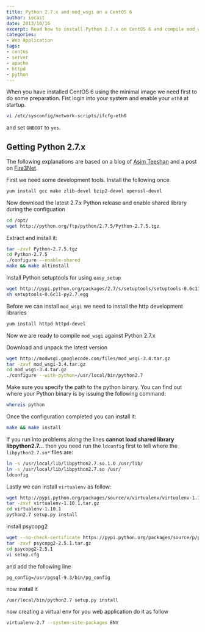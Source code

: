 ```yaml
---
title: Python 2.7.x and mod_wsgi on a CentOS 6
author: iocast
date: 2013/10/16
excerpt: Read how to install Python 2.7.x on CentOS 6 and compile mod_wsgi against Python 2.7.x.
categories:
- Web Application
tags:
- centos
- server
- apache
- httpd
- python
---
```



When you have installed CentOS 6 using the minimal image we need first to do some preparation. Fist login into your system and enable your `eth0` at startup.

```bash
vi /etc/sysconfig/network-scripts/ifcfg-eth0
```

and set `ONBOOT` to `yes`.

## Getting Python 2.7.x

The following explanations are based on a blog of [Asim Teeshan][asim] and a post on [Fire3Net][fir3net].

First we need some development tools. Install the following once

```bash
yum install gcc make zlib-devel bzip2-devel openssl-devel
```

Now download the latest 2.7.x Python release and enable shared library during the configuation

```bash
cd /opt/
wget http://python.org/ftp/python/2.7.5/Python-2.7.5.tgz
```

Extract and install it:

```bash
tar -zxvf Python-2.7.5.tgz
cd Python-2.7.5
./configure --enable-shared
make && make altinstall
```


Install Python setuptools for using `easy_setup`

```bash
wget http://pypi.python.org/packages/2.7/s/setuptools/setuptools-0.6c11-py2.7.egg
sh setuptools-0.6c11-py2.7.egg
```


Before we can install `mod_wsgi` we need to install the http development libraries

```bash
yum install httpd httpd-devel
```

Now we are ready to compile `mod_wsgi` against Python 2.7.x

Download and unpack the latest version

```bash
wget http://modwsgi.googlecode.com/files/mod_wsgi-3.4.tar.gz
tar -zxvf mod_wsgi-3.4.tar.gz
cd mod_wsgi-3.4.tar.gz
./configure --with-python=/usr/local/bin/python2.7
```

Make sure you specify the path to the python binary. You can find out where your Python binary is by issuing the following command:

```bash
whereis python
```

Once the configuration completed you can install it:

```bash
make && make install
```

If you run into problems along the lines **cannot load shared library libpython2.7...** then you need run the `ldconfig` first to tell where the `libpython2.7.so*` files are:

```bash
ln -s /usr/local/lib/libpython2.7.so.1.0 /usr/lib/
ln -s /usr/local/lib/libpython2.7.so /usr/
ldconfig
```

Lastly we can install `virtualenv` as follow:

```bash
wget http://pypi.python.org/packages/source/v/virtualenv/virtualenv-1.10.1.tar.gz
tar -zxvf virtualenv-1.10.1.tar.gz
cd virtualenv-1.10.1
python2.7 setup.py install
```


install psycopg2

```bash
wget --no-check-certificate https://pypi.python.org/packages/source/p/psycopg2/psycopg2-2.5.1.tar.gz
tar -zxvf psycopg2-2.5.1.tar.gz
cd psycopg2-2.5.1
vi setup.cfg
```

and add the following line

```
pg_config=/usr/pgsql-9.3/bin/pg_config
```


now install it

```bash
/usr/local/bin/python2.7 setup.py install
```


now creating a virtual env for you web application do it as follow

```bash
virtualenv-2.7 --system-site-packages ENV
```


[asim]: http://blog.nickhowell.co.uk/2010/11/30/setup-osqa-on-centos-5-5                        "Setup OSQA on CentOS 5.5 | nickhowell.co.uk"
[fir3net]: http://www.fir3net.com/Redhat-/-Fedora/how-do-i-compile-modwgsi-for-python-27.html   "How do I compile mod_wsgi for Python 2.7"
